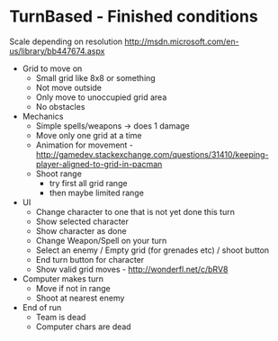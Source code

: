 TurnBased - Finished conditions
=========

Scale depending on resolution
http://msdn.microsoft.com/en-us/library/bb447674.aspx

* Grid to move on
  - Small grid like 8x8 or something
  - Not move outside
  - Only move to unoccupied grid area
  - No obstacles
* Mechanics
  - Simple spells/weapons -> does 1 damage
  - Move only one grid at a time
  - Animation for movement - http://gamedev.stackexchange.com/questions/31410/keeping-player-aligned-to-grid-in-pacman
  - Shoot range
    - try first all grid range
    - then maybe limited range
* UI
  - Change character to one that is not yet done this turn
  - Show selected character
  - Show character as done
  - Change Weapon/Spell on your turn
  - Select an enemy / Empty grid (for grenades etc) / shoot button
  - End turn button for character
  - Show valid grid moves - http://wonderfl.net/c/bRV8
* Computer makes turn
  - Move if not in range
  - Shoot at nearest enemy
* End of run
  - Team is dead
  - Computer chars are dead

